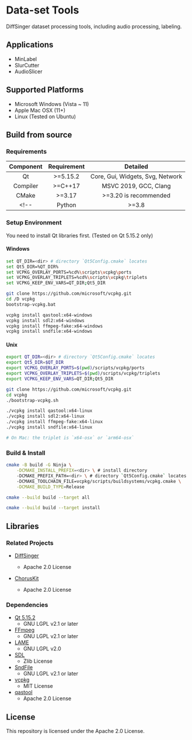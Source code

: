 # Data-set Tools

DiffSinger dataset processing tools, including audio processing, labeling.

## Applications

+ MinLabel
+ SlurCutter
+ AudioSlicer

## Supported Platforms

+ Microsoft Windows (Vista ~ 11)
+ Apple Mac OSX (11+)
+ Linux (Tested on Ubuntu)

## Build from source

### Requirements

| Component | Requirement |               Detailed               |
|:---------:|:-----------:|:------------------------------------:|
|    Qt     |  \>=5.15.2  |   Core, Gui, Widgets, Svg, Network   |
| Compiler  |  \>=C++17   |        MSVC 2019, GCC, Clang         |
|   CMake   |   \>=3.17   |        >=3.20 is recommended         |
<!-- |  Python   |   \>=3.8    |                  /                   | -->

### Setup Environment

You need to install Qt libraries first. (Tested on Qt 5.15.2 only)

#### Windows

```sh
set QT_DIR=<dir> # directory `Qt5Config.cmake` locates
set Qt5_DIR=%QT_DIR%
set VCPKG_OVERLAY_PORTS=%cd%\scripts\vcpkg\ports
set VCPKG_OVERLAY_TRIPLETS=%cd%\scripts\vcpkg\triplets
set VCPKG_KEEP_ENV_VARS=QT_DIR;Qt5_DIR

git clone https://github.com/microsoft/vcpkg.git
cd /D vcpkg
bootstrap-vcpkg.bat

vcpkg install qastool:x64-windows
vcpkg install sdl2:x64-windows
vcpkg install ffmpeg-fake:x64-windows
vcpkg install sndfile:x64-windows
```

#### Unix

```sh
export QT_DIR=<dir> # directory `Qt5Config.cmake` locates
export Qt5_DIR=$QT_DIR
export VCPKG_OVERLAY_PORTS=$(pwd)/scripts/vcpkg/ports
export VCPKG_OVERLAY_TRIPLETS=$(pwd)/scripts/vcpkg/triplets
export VCPKG_KEEP_ENV_VARS=QT_DIR;Qt5_DIR

git clone https://github.com/microsoft/vcpkg.git
cd vcpkg
./bootstrap-vcpkg.sh

./vcpkg install qastool:x64-linux
./vcpkg install sdl2:x64-linux
./vcpkg install ffmpeg-fake:x64-linux
./vcpkg install sndfile:x64-linux

# On Mac: the triplet is `x64-osx` or `arm64-osx`
```

### Build & Install

```sh
cmake -B build -G Ninja \
    -DCMAKE_INSTALL_PREFIX=<dir> \ # install directory
    -DCMAKE_PREFIX_PATH=<dir> \ # directory `Qt5Config.cmake` locates
    -DCMAKE_TOOLCHAIN_FILE=vcpkg/scripts/buildsystems/vcpkg.cmake \
    -DCMAKE_BUILD_TYPE=Release

cmake --build build --target all

cmake --build build --target install
```

## Libraries

### Related Projects

+ [DiffSinger](https://github.com/openvpi/DiffSinger)
    + Apache 2.0 License

+ [ChorusKit](https://github.com/SineStriker/qsynthesis-revenge)
    + Apache 2.0 License

### Dependencies

+ [Qt 5.15.2](https://www.qt.io/)
    + GNU LGPL v2.1 or later
+ [FFmpeg](https://github.com/FFmpeg/FFmpeg) 
    + GNU LGPL v2.1 or later
+ [LAME](https://lame.sourceforge.io/)
    + GNU LGPL v2.0
+ [SDL](https://github.com/libsdl-org/SDL)
    + Zlib License
+ [SndFile](https://github.com/libsndfile/libsndfile)
    + GNU LGPL v2.1 or later
+ [vcpkg](https://github.com/microsoft/vcpkg)
    + MIT License
+ [qastool](https://github.com/SineStriker/qt-json-autogen)
    + Apache 2.0 License

## License

This repository is licensed under the Apache 2.0 License.